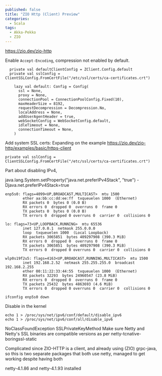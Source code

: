 ```yaml
---
published: false
title: "ZIO Http (Client) Preview"
categories:
  - Scala
tags:
  - Akka-Pekko
  - ZIO
---
```


https://zio.dev/zio-http

Enable `Accept-Encoding`, compression not enabled by default.
```
  private val defaultClientConfig = ZClient.Config.default
  private val sslConfig = ClientSSLConfig.FromCertFile("/etc/ssl/certs/ca-certificates.crt")
```

```
    lazy val default: Config = Config(
      ssl = None,
      proxy = None,
      connectionPool = ConnectionPoolConfig.Fixed(10),
      maxHeaderSize = 8192,
      requestDecompression = Decompression.No,
      localAddress = None,
      addUserAgentHeader = true,
      webSocketConfig = WebSocketConfig.default,
      idleTimeout = None,
      connectionTimeout = None,
    )
```


Add system SSL certs:
Expanding on the example https://zio.dev/zio-http/examples/basic/https-client

```
private val sslConfig = ClientSSLConfig.FromCertFile("/etc/ssl/certs/ca-certificates.crt")
```


Part about disabling IPv4, 

java.lang.System.setProperty("java.net.preferIPv4Stack", "true")
-Djava.net.preferIPv4Stack=true
```
enp5s0: flags=4099<UP,BROADCAST,MULTICAST>  mtu 1500
        ether aa:bb:cc:dd:ee:ff  txqueuelen 1000  (Ethernet)
        RX packets 0  bytes 0 (0.0 B)
        RX errors 0  dropped 0  overruns 0  frame 0
        TX packets 0  bytes 0 (0.0 B)
        TX errors 0  dropped 0 overruns 0  carrier 0  collisions 0

lo: flags=73<UP,LOOPBACK,RUNNING>  mtu 65536
        inet 127.0.0.1  netmask 255.0.0.0
        loop  txqueuelen 1000  (Local Loopback)
        RX packets 3065851  bytes 409297908 (390.3 MiB)
        RX errors 0  dropped 0  overruns 0  frame 0
        TX packets 3065851  bytes 409297908 (390.3 MiB)
        TX errors 0  dropped 0 overruns 0  carrier 0  collisions 0

wlp0s19f2u5: flags=4163<UP,BROADCAST,RUNNING,MULTICAST>  mtu 1500
        inet 192.168.2.52  netmask 255.255.255.0  broadcast 192.168.2.255
        ether 00:11:22:33:44:55  txqueuelen 1000  (Ethernet)
        RX packets 32293  bytes 24960547 (23.8 MiB)
        RX errors 0  dropped 0  overruns 0  frame 0
        TX packets 25432  bytes 4863693 (4.6 MiB)
        TX errors 0  dropped 0 overruns 0  carrier 0  collisions 0
```

```
ifconfig enp5s0 down
```
Disable in the kernel
```
echo 1 > /proc/sys/net/ipv6/conf/default/disable_ipv6
echo 1 > /proc/sys/net/ipv6/conf/all/disable_ipv6
```



NoClassFoundException SSLPrivateKeyMethod
Make sure Netty and Netty's SSL binaries are compatible versions as per netty-tcnative-boringssl-static

Complicated since ZIO-HTTP is a client, and already using (ZIO) grpc-java, so this is two separate packages that both use netty, managed to get working despite having both 

netty-4.1.86 and netty-4.1.93 installed
